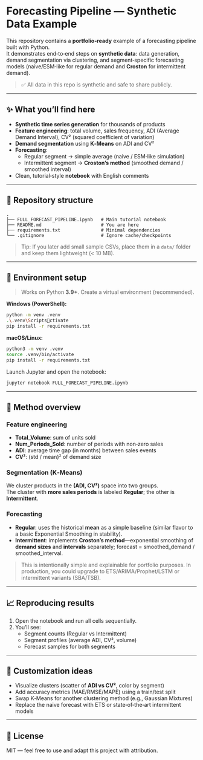 # Forecasting Pipeline — Synthetic Data Example

This repository contains a **portfolio-ready** example of a forecasting pipeline built with Python.  
It demonstrates end‑to‑end steps on **synthetic data**: data generation, demand segmentation via clustering, and segment‑specific forecasting models (naive/ESM‑like for regular demand and **Croston** for intermittent demand).

> ✅ All data in this repo is synthetic and safe to share publicly.

---

## ✨ What you’ll find here

- **Synthetic time series generation** for thousands of products
- **Feature engineering**: total volume, sales frequency, ADI (Average Demand Interval), CV² (squared coefficient of variation)
- **Demand segmentation** using **K‑Means** on ADI and CV²
- **Forecasting**:
  - Regular segment → simple average (naive / ESM‑like simulation)
  - Intermittent segment → **Croston’s method** (smoothed demand / smoothed interval)
- Clean, tutorial‑style **notebook** with English comments

---

## 🧱 Repository structure

```
.
├── FULL_FORECAST_PIPELINE.ipynb   # Main tutorial notebook
├── README.md                      # You are here
├── requirements.txt               # Minimal dependencies
└── .gitignore                     # Ignore cache/checkpoints
```

> Tip: If you later add small sample CSVs, place them in a `data/` folder and keep them lightweight (< 10 MB).

---

## 🧪 Environment setup

> Works on Python **3.9+**. Create a virtual environment (recommended).

**Windows (PowerShell):**
```bash
python -m venv .venv
.\.venv\Scriptsctivate
pip install -r requirements.txt
```

**macOS/Linux:**
```bash
python3 -m venv .venv
source .venv/bin/activate
pip install -r requirements.txt
```

Launch Jupyter and open the notebook:
```bash
jupyter notebook FULL_FORECAST_PIPELINE.ipynb
```

---

## 🔬 Method overview

### Feature engineering
- **Total_Volume**: sum of units sold
- **Num_Periods_Sold**: number of periods with non‑zero sales
- **ADI**: average time gap (in months) between sales events
- **CV²**: (std / mean)² of demand size

### Segmentation (K‑Means)
We cluster products in the **(ADI, CV²)** space into two groups.  
The cluster with **more sales periods** is labeled **Regular**; the other is **Intermittent**.

### Forecasting
- **Regular**: uses the historical **mean** as a simple baseline (similar flavor to a basic Exponential Smoothing in stability).
- **Intermittent**: implements **Croston’s method**—exponential smoothing of **demand sizes** and **intervals** separately; forecast = smoothed_demand / smoothed_interval.

> This is intentionally simple and explainable for portfolio purposes. In production, you could upgrade to ETS/ARIMA/Prophet/LSTM or intermittent variants (SBA/TSB).

---

## 📈 Reproducing results

1. Open the notebook and run all cells sequentially.  
2. You’ll see:
   - Segment counts (Regular vs Intermittent)
   - Segment profiles (average ADI, CV², volume)
   - Forecast samples for both segments

---

## 🧩 Customization ideas

- Visualize clusters (scatter of **ADI vs CV²**, color by segment)
- Add accuracy metrics (MAE/RMSE/MAPE) using a train/test split
- Swap K‑Means for another clustering method (e.g., Gaussian Mixtures)
- Replace the naive forecast with ETS or state‑of‑the‑art intermittent models

---

## 📜 License

MIT — feel free to use and adapt this project with attribution.
